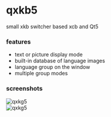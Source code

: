 # qxkb5
small xkb switcher based xcb and Qt5  

### features
- text or picture display mode
- built-in database of language images
- language group on the window
- multiple group modes

### screenshots
![qxkg5](https://user-images.githubusercontent.com/8620726/153600547-b1033df9-2a63-4a2d-a5f2-7855c8b2c6db.png)  
![qxkg5](https://user-images.githubusercontent.com/8620726/153603553-34ff0e44-e7b2-47b4-b673-b7c3d4067bd8.png)  
